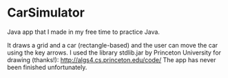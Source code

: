 # CarSimulator
Java app that I made in my free time to practice Java.

It draws a grid and a car (rectangle-based) and the user can move the car using the key arrows.
I used the library stdlib.jar by Princeton University for drawing (thanks!): http://algs4.cs.princeton.edu/code/
The app has never been finished unfortunately.
